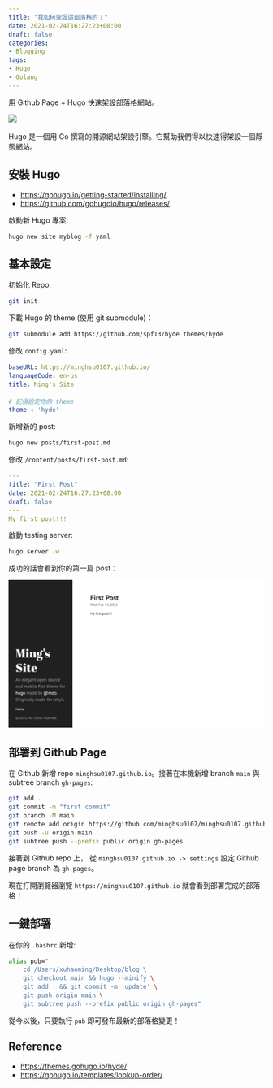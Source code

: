 ```yaml
---
title: "我如何架設這部落格的？"
date: 2021-02-24T16:27:23+08:00
draft: false
categories:
- Blogging
tags:
- Hugo
- Golang
---
```


用 Github Page + Hugo 快速架設部落格網站。

![](https://i.imgur.com/vUVbWN9.png)
<!--more-->
Hugo 是一個用 Go 撰寫的開源網站架設引擎。它幫助我們得以快速得架設一個靜態網站。
## 安裝 Hugo
- https://gohugo.io/getting-started/installing/
- https://github.com/gohugoio/hugo/releases/

啟動新 Hugo 專案:
```bash
hugo new site myblog -f yaml
```
## 基本設定
初始化 Repo:
```bash
git init
```

下載 Hugo 的 theme (使用 git submodule)：
```bash
git submodule add https://github.com/spf13/hyde themes/hyde
```

修改 `config.yaml`:
```yaml
baseURL: https://minghsu0107.github.io/
languageCode: en-us
title: Ming's Site

# 記得設定你的 theme
theme : 'hyde'
```
新增新的 post:
```bash
hugo new posts/first-post.md
```
修改 `/content/posts/first-post.md`:
```yaml
---
title: "First Post"
date: 2021-02-24T16:27:23+08:00
draft: false
---
My first post!!!
```
啟動 testing server:
```bash
hugo server -w
```

成功的話會看到你的第一篇 post：

![first-post](/static/images/first-post.png)

## 部署到 Github Page
在 Github 新增 repo `minghsu0107.github.io`。接著在本機新增 branch `main` 與 subtree branch `gh-pages`:
```bash
git add .
git commit -m "first commit"
git branch -M main
git remote add origin https://github.com/minghsu0107/minghsu0107.github.io.git
git push -u origin main
git subtree push --prefix public origin gh-pages
```

接著到 Github repo 上， 從 `minghsu0107.github.io -> settings` 設定 Github page branch 為 `gh-pages`。

現在打開瀏覽器瀏覽 `https://minghsu0107.github.io` 就會看到部署完成的部落格！

## 一鍵部署
在你的 `.bashrc` 新增:
```bash
alias pub="
    cd /Users/xuhaoming/Desktop/blog \ 
    git checkout main && hugo --minify \
    git add . && git commit -m 'update' \
    git push origin main \
    git subtree push --prefix public origin gh-pages"
```
從今以後，只要執行 `pub` 即可發布最新的部落格變更！
## Reference
- https://themes.gohugo.io/hyde/
- https://gohugo.io/templates/lookup-order/